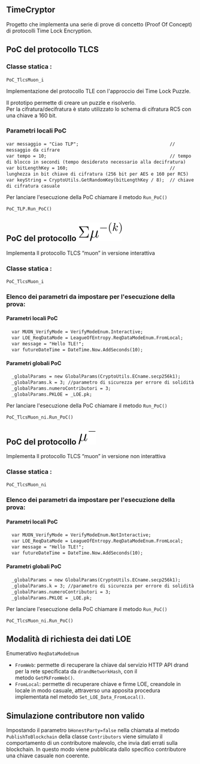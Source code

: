 ## TimeCryptor

Progetto che implementa una serie di prove di concetto (Proof Of Concept) di protocolli Time Lock Encryption.

## PoC del protocollo TLCS 

### Classe statica :

```plaintext
PoC_TlcsMuon_i
```

Implementazione del protocollo TLE con l'approccio dei Time Lock Puzzle.

Il prototipo permette di creare un puzzle e risolverlo.  
Per la cifratura/decifratura è stato utilizzato lo schema di cifratura RC5 con una chiave a 160 bit.

### Parametri locali PoC

```plaintext
var messaggio = "Ciao TLP";                                  // messaggio da cifrare
var tempo = 10;                                              // tempo di blocco in secondi (tempo desiderato necessario alla decifratura)   
var bitLengthKey = 160;                                      // lunghezza in bit chiave di cifratura (256 bit per AES e 160 per RC5)
var keyString = CryptoUtils.GetRandomKey(bitLengthKey / 8);  // chiave di cifratura casuale    
```

Per lanciare l'esecuzione della PoC chiamare il metodo `Run_PoC()`

```plaintext
PoC_TLP.Run_PoC()
```

## PoC del protocollo ![](https://github.com/xfaber/TimeCryptor/blob/master/images/muon_i.svg) 

Implementa ll protocollo TLCS “muon” in versione interattiva

### Classe statica :

```plaintext
PoC_TlcsMuon_i
```

### Elenco dei parametri da impostare per l'esecuzione della prova:

#### Parametri locali PoC

```plaintext
  var MUON_VerifyMode = VerifyModeEnum.Interactive;
  var LOE_ReqDataMode = LeagueOfEntropy.ReqDataModeEnum.FromLocal;
  var message = "Hello TLE!";
  var futureDateTime = DateTime.Now.AddSeconds(10);
```

#### Parametri globali PoC

```plaintext
  _globalParams = new GlobalParams(CryptoUtils.ECname.secp256k1);
  _globalParams.k = 3; //parametro di sicurezza per errore di solidità
  _globalParams.numeroContributori = 3;
  _globalParams.PKLOE = _LOE.pk;
```

Per lanciare l'esecuzione della PoC chiamare il metodo `Run_PoC()`

```plaintext
PoC_TlcsMuon_ni.Run_PoC()
```

## PoC del protocollo ![](https://github.com/xfaber/TimeCryptor/blob/master/images/muon_ni.svg)

Implementa ll protocollo TLCS “muon” in versione non interattiva

### Classe statica :

```plaintext
PoC_TlcsMuon_ni
```

### Elenco dei parametri da impostare per l'esecuzione della prova:

#### Parametri locali PoC

```plaintext
  var MUON_VerifyMode = VerifyModeEnum.NotInteractive;
  var LOE_ReqDataMode = LeagueOfEntropy.ReqDataModeEnum.FromLocal;
  var message = "Hello TLE!";
  var futureDateTime = DateTime.Now.AddSeconds(10);
```

#### Parametri globali PoC

```plaintext
  _globalParams = new GlobalParams(CryptoUtils.ECname.secp256k1);
  _globalParams.k = 3; //parametro di sicurezza per errore di solidità
  _globalParams.numeroContributori = 3;
  _globalParams.PKLOE = _LOE.pk;
```

Per lanciare l'esecuzione della PoC chiamare il metodo `Run_PoC()`

```plaintext
PoC_TlcsMuon_ni.Run_PoC()
```

## Modalità di richiesta dei dati LOE

Enumerativo `ReqDataModeEnum`

*   `FromWeb`: permette di recuperare la chiave dal servizio HTTP API drand per la rete specificata da `drandNetworkHash`, con il metodo `GetPkFromWeb()`.
*   `FromLocal`: permette di recuperare chiave e firme LOE, creandole in locale in modo casuale, attraverso una apposita procedura implementata nel metodo `Set_LOE_Data_FromLocal()`.

## Simulazione contributore non valido

Impostando il parametro `bHonestParty=false` nella chiamata al metodo `PublishToBlockchain` della classe `Contributors` viene simulato il comportamento di un contributore malevolo, che invia dati errati sulla blockchain. In questo modo viene pubblicata dallo specifico contributore una chiave casuale non coerente.
